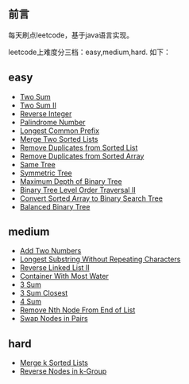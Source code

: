 ## 前言
每天刷点leetcode，基于java语言实现。

leetcode上难度分三档：easy,medium,hard. 如下：

## easy
- [Two Sum](https://github.com/crrrrrw/leetcode-java/blob/master/src/main/java/com/crw/easy/_001_TwoSum.java)
- [Two Sum II](https://github.com/crrrrrw/leetcode-java/blob/master/src/main/java/com/crw/easy/_167_TwoSum2.java)
- [Reverse Integer](https://github.com/crrrrrw/leetcode-java/blob/master/src/main/java/com/crw/easy/_007_ReverseInteger.java)
- [Palindrome Number](https://github.com/crrrrrw/leetcode-java/blob/master/src/main/java/com/crw/easy/_009_PalindromeNumber.java)
- [Longest Common Prefix](https://github.com/crrrrrw/leetcode-java/blob/master/src/main/java/com/crw/easy/_014_LongestCommonPrefix.java)
- [Merge Two Sorted Lists](https://github.com/crrrrrw/leetcode-java/blob/master/src/main/java/com/crw/easy/_021_MergeTwoLists.java)
- [Remove Duplicates from Sorted List](https://github.com/crrrrrw/leetcode-java/blob/master/src/main/java/com/crw/easy/_083_DeleteDuplicates.java)
- [Remove Duplicates from Sorted Array](https://github.com/crrrrrw/leetcode-java/blob/master/src/main/java/com/crw/easy/_026_RemoveDuplicates.java)
- [Same Tree](https://github.com/crrrrrw/leetcode-java/blob/master/src/main/java/com/crw/easy/_100_IsSameTree.java)
- [Symmetric Tree](https://github.com/crrrrrw/leetcode-java/blob/master/src/main/java/com/crw/easy/_101_SymmetricTree.java)
- [Maximum Depth of Binary Tree](https://github.com/crrrrrw/leetcode-java/blob/master/src/main/java/com/crw/easy/_104_MaximumDepthOfBinaryTree.java)
- [Binary Tree Level Order Traversal II](https://github.com/crrrrrw/leetcode-java/blob/master/src/main/java/com/crw/easy/_107_BinaryTreeLevelOrderTraversal2.java)
- [Convert Sorted Array to Binary Search Tree](https://github.com/crrrrrw/leetcode-java/blob/master/src/main/java/com/crw/easy/_108_ConvertSortedArrayToBinarySearchTree.java)
- [Balanced Binary Tree](https://github.com/crrrrrw/leetcode-java/blob/master/src/main/java/com/crw/easy/_110_BalancedBinaryTree.java)

## medium
- [Add Two Numbers](https://github.com/crrrrrw/leetcode-java/blob/master/src/main/java/com/crw/medium/_002_AddTwoNumbers.java)
- [Longest Substring Without Repeating Characters](https://github.com/crrrrrw/leetcode-java/blob/master/src/main/java/com/crw/medium/_003_LengthOfLongestSubstring.java)
- [Reverse Linked List II](https://github.com/crrrrrw/leetcode-java/blob/master/src/main/java/com/crw/medium/_092_ReverseLinkedList_II.java)
- [Container With Most Water](https://github.com/crrrrrw/leetcode-java/blob/master/src/main/java/com/crw/medium/_011_ContainerWithMostWater.java)
- [3 Sum](https://github.com/crrrrrw/leetcode-java/blob/master/src/main/java/com/crw/medium/_015_3Sum.java)
- [3 Sum Closest](https://github.com/crrrrrw/leetcode-java/blob/master/src/main/java/com/crw/medium/_016_ThreeSumClosest.java)
- [4 Sum](https://github.com/crrrrrw/leetcode-java/blob/master/src/main/java/com/crw/medium/_18_FourSum.java)
- [Remove Nth Node From End of List]((https://github.com/crrrrrw/leetcode-java/blob/master/src/main/java/com/crw/medium/_019_RemoveNthFromEnd.java))
- [Swap Nodes in Pairs]((https://github.com/crrrrrw/leetcode-java/blob/master/src/main/java/com/crw/medium/_024_SwapPairs.java))

## hard
- [Merge k Sorted Lists]((https://github.com/crrrrrw/leetcode-java/blob/master/src/main/java/com/crw/hard/_023_MergeKLists.java))
- [Reverse Nodes in k-Group]((https://github.com/crrrrrw/leetcode-java/blob/master/src/main/java/com/crw/hard/_025_ReverseKGroup.java))
